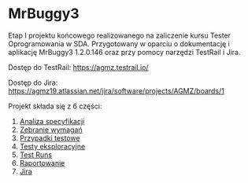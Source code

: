 # MrBuggy3
Etap I projektu końcowego realizowanego na zaliczenie kursu Tester Oprogramowania w SDA.
Przygotowany w oparciu o dokumentację i aplikację MrBuggy3 1.2.0.146 oraz przy pomocy narzędzi TestRail i Jira.

Dostęp do TestRail: https://agmz.testrail.io/

Dostęp do Jira: https://agmz19.atlassian.net/jira/software/projects/AGMZ/boards/1

Projekt składa się z 6 części:

1. [Analiza specyfikacji](https://github.com/AgnieszkaMz/AgMz_Projekt_koncowy/tree/main/Etap_1_MrBuggy3/1_Analiza_specyfikacji)
2. [Zebranie wymagań](https://github.com/AgnieszkaMz/AgMz_Projekt_koncowy/tree/main/Etap_1_MrBuggy3/2_Zebranie_wymagan)
3. [Przypadki testowe](https://github.com/AgnieszkaMz/AgMz_Projekt_koncowy/tree/main/Etap_1_MrBuggy3/3_Przypadki_testowe)
4. [Testy eksploracyjne](https://github.com/AgnieszkaMz/AgMz_Projekt_koncowy/tree/main/Etap_1_MrBuggy3/4_testy_eksploracyjne)
5. [Test Runs](https://github.com/AgnieszkaMz/AgMz_Projekt_koncowy/tree/main/Etap_1_MrBuggy3/5_test_run)
6. [Raportowanie](https://github.com/AgnieszkaMz/AgMz_Projekt_koncowy/tree/main/Etap_1_MrBuggy3/6_raportowanie)
7. [Jira](https://github.com/AgnieszkaMz/AgMz_Projekt_koncowy/tree/main/Etap_1_MrBuggy3/7_Jira)
